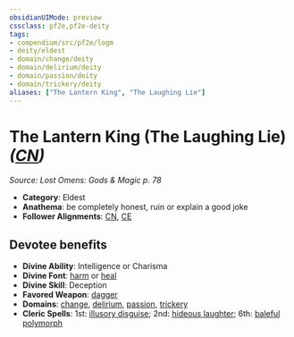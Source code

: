```yaml
---
obsidianUIMode: preview
cssclass: pf2e,pf2e-deity
tags:
- compendium/src/pf2e/logm
- deity/eldest
- domain/change/deity
- domain/delirium/deity
- domain/passion/deity
- domain/trickery/deity
aliases: ["The Lantern King", "The Laughing Lie"]
---
```

# The Lantern King (The Laughing Lie) *([CN](rules/traits/cn-b1.md "Chaotic Neutral Alignment Trait"))*  
*Source: Lost Omens: Gods & Magic p. 78*  

- **Category**: Eldest
- **Anathema**: be completely honest, ruin or explain a good joke
- **Follower Alignments**: [CN](rules/traits/cn-b1.md "Chaotic Neutral Alignment Trait"), [CE](rules/traits/ce-b1.md "Chaotic Evil Alignment Trait")

## Devotee benefits

- **Divine Ability**: Intelligence or Charisma
- **Divine Font**: [harm](harm.md) or [heal](heal.md)
- **Divine Skill**: Deception
- **Favored Weapon**: [dagger](dagger.md)
- **Domains**: [change](Reference/Compendium/Setting/domains.md#Change), [delirium](Reference/Compendium/Setting/domains.md#Delirium), [passion](Reference/Compendium/Setting/domains.md#Passion), [trickery](Reference/Compendium/Setting/domains.md#Trickery)
- **Cleric Spells**: 1st: [illusory disguise](illusory-disguise.md); 2nd: [hideous laughter](hideous-laughter.md); 6th: [baleful polymorph](baleful-polymorph.md)